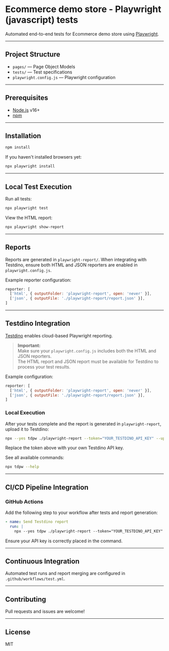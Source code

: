# Ecommerce demo store - Playwright (javascript) tests

Automated end-to-end tests for Ecommerce demo store using [Playwright](https://playwright.dev/).

---

## Project Structure

- `pages/` — Page Object Models
- `tests/` — Test specifications
- `playwright.config.js` — Playwright configuration

---

## Prerequisites

- [Node.js](https://nodejs.org/) v16+
- [npm](https://www.npmjs.com/)

---

## Installation

```sh
npm install
```

If you haven't installed browsers yet:
```sh
npx playwright install
```
---

## Local Test Execution

Run all tests:
```sh
npx playwright test
```

View the HTML report:
```sh
npx playwright show-report
```

---

## Reports

Reports are generated in `playwright-report/`. When integrating with Testdino, ensure both HTML and JSON reporters are enabled in `playwright.config.js`.

Example reporter configuration:
```js
reporter: [
  ['html', { outputFolder: 'playwright-report', open: 'never' }],
  ['json', { outputFile: './playwright-report/report.json' }],
]
```

---

## Testdino Integration

[Testdino](https://testdino.com/) enables cloud-based Playwright reporting.

> **Important:**  
> Make sure your `playwright.config.js` includes both the HTML and JSON reporters.  
> The HTML report and JSON report must be available for Testdino to process your test results.

Example configuration:
```js
reporter: [
  ['html', { outputFolder: 'playwright-report', open: 'never' }],
  ['json', { outputFile: './playwright-report/report.json' }],
]
```

### Local Execution

After your tests complete and the report is generated in `playwright-report`, upload it to Testdino:

```sh
npx --yes tdpw ./playwright-report --token="YOUR_TESTDINO_API_KEY" --upload-html
```

Replace the token above with your own Testdino API key.

See all available commands:
```sh
npx tdpw --help
```

---

## CI/CD Pipeline Integration

### GitHub Actions

Add the following step to your workflow after tests and report generation:

```yaml
- name: Send Testdino report
  run: |
    npx --yes tdpw ./playwright-report --token="YOUR_TESTDINO_API_KEY" --upload-html
```

Ensure your API key is correctly placed in the command.

---

## Continuous Integration

Automated test runs and report merging are configured in `.github/workflows/test.yml`.

---

## Contributing

Pull requests and issues are welcome!

---

## License

MIT
